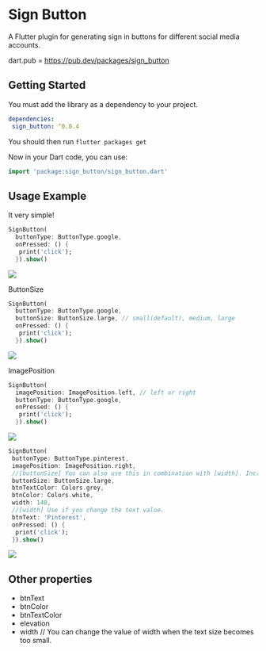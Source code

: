 # Sign Button

A Flutter plugin for generating sign in buttons for different social media accounts.

dart.pub = https://pub.dev/packages/sign_button

## Getting Started

You must add the library as a dependency to your project.
```yaml
dependencies:
 sign_button: ^0.0.4
```

You should then run `flutter packages get`

Now in your Dart code, you can use:

```dart
import 'package:sign_button/sign_button.dart'
```

## Usage Example

It very simple!

```dart
SignButton(
  buttonType: ButtonType.google,
  onPressed: () {
   print('click');
  }).show()
```

<img src = "https://github.com/emreesen27/Flutter-Sign-Button/blob/assets/buttons.png?raw=true">

ButtonSize
```dart
SignButton(
  buttonType: ButtonType.google,
  buttonSize: ButtonSize.large, // small(default), medium, large
  onPressed: () {
   print('click');
  }).show()
```
<img src = "https://github.com/emreesen27/Flutter-Sign-Button/blob/assets/size.png?raw=true">

ImagePosition
```dart
SignButton(
  imagePosition: ImagePosition.left, // left or right
  buttonType: ButtonType.google,
  onPressed: () {
   print('click');
  }).show()
```
<img src = "https://github.com/emreesen27/Flutter-Sign-Button/blob/assets/position.png?raw=true">

```dart
SignButton(
 buttonType: ButtonType.pinterest,
 imagePosition: ImagePosition.right,
 //[buttonSize] You can also use this in combination with [width]. Increases the font and icon size of the button.
 buttonSize: ButtonSize.large,
 btnTextColor: Colors.grey,
 btnColor: Colors.white,
 width: 140,
 //[width] Use if you change the text value.
 btnText: 'Pinterest',
 onPressed: () {
  print('click');
 }).show()
```

<img src = "https://github.com/emreesen27/Flutter-Sign-Button/blob/assets/custom.png?raw=true">


## Other properties
- btnText 
- btnColor
- btnTextColor
- elevation
- width // You can change the value of width when the text size becomes too small.
